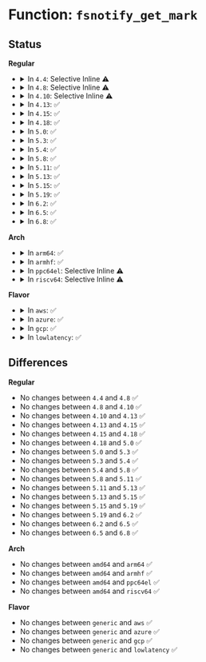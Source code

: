 # Function: <code>fsnotify_get_mark</code>

## Status
<b>Regular</b>
<ul>
<li>
<details>
<summary>In <code>4.4</code>: Selective Inline ⚠️</summary>

```c
void fsnotify_get_mark(struct fsnotify_mark *mark);
```

**Collision:** Unique Global

**Inline:** Selective

**Transformation:** False

**Instances:**

```
In fs/notify/mark.c (ffffffff812503f0)
Location: fs/notify/mark.c:99
Inline: True
Inline callers:
  - fs/notify/mark.c:fsnotify_destroy_marks
  - fs/notify/mark.c:fsnotify_add_mark_locked
  - fs/notify/mark.c:fsnotify_find_mark
  - fs/notify/mark.c:fsnotify_clear_marks_by_group_flags
Direct callers:
  - kernel/audit_watch.c:audit_update_watch
  - kernel/audit_watch.c:audit_remove_watch_rule
  - kernel/audit_tree.c:untag_chunk
  - fs/notify/inotify/inotify_user.c:SyS_inotify_add_watch
```
**Symbols:**

```
ffffffff812503f0-ffffffff812503ff: fsnotify_get_mark (STB_GLOBAL)
```
</details>
</li>
<li>
<details>
<summary>In <code>4.8</code>: Selective Inline ⚠️</summary>

```c
void fsnotify_get_mark(struct fsnotify_mark *mark);
```

**Collision:** Unique Global

**Inline:** Selective

**Transformation:** False

**Instances:**

```
In fs/notify/mark.c (ffffffff8127925c)
Location: fs/notify/mark.c:103
Inline: True
Inline callers:
  - fs/notify/mark.c:fsnotify_detach_group_marks
  - fs/notify/mark.c:fsnotify_clear_marks_by_group_flags
  - fs/notify/mark.c:fsnotify_find_mark
  - fs/notify/mark.c:fsnotify_add_mark_locked
  - fs/notify/mark.c:fsnotify_destroy_marks
Direct callers:
  - kernel/audit_watch.c:audit_remove_watch_rule
  - kernel/audit_watch.c:audit_update_watch
  - kernel/audit_tree.c:untag_chunk
  - fs/notify/inotify/inotify_user.c:SyS_inotify_add_watch
```
**Symbols:**

```
ffffffff81278ae0-ffffffff81278aef: fsnotify_get_mark (STB_GLOBAL)
```
</details>
</li>
<li>
<details>
<summary>In <code>4.10</code>: Selective Inline ⚠️</summary>

```c
void fsnotify_get_mark(struct fsnotify_mark *mark);
```

**Collision:** Unique Global

**Inline:** Selective

**Transformation:** False

**Instances:**

```
In fs/notify/mark.c (ffffffff8128ce86)
Location: fs/notify/mark.c:103
Inline: True
Inline callers:
  - fs/notify/mark.c:fsnotify_detach_group_marks
  - fs/notify/mark.c:fsnotify_clear_marks_by_group_flags
  - fs/notify/mark.c:fsnotify_find_mark
  - fs/notify/mark.c:fsnotify_add_mark_locked
  - fs/notify/mark.c:fsnotify_destroy_marks
Direct callers:
  - kernel/audit_watch.c:audit_remove_watch_rule
  - kernel/audit_watch.c:audit_update_watch
  - kernel/audit_tree.c:untag_chunk
  - fs/notify/inotify/inotify_user.c:SyS_inotify_add_watch
```
**Symbols:**

```
ffffffff8128c710-ffffffff8128c71f: fsnotify_get_mark (STB_GLOBAL)
```
</details>
</li>
<li>
<details>
<summary>In <code>4.13</code>: ✅</summary>

```c
void fsnotify_get_mark(struct fsnotify_mark *mark);
```

**Collision:** Unique Global

**Inline:** No

**Transformation:** False

**Instances:**

```
In fs/notify/mark.c (ffffffff812997c0)
Location: fs/notify/mark.c:106
Inline: False
Direct callers:
  - kernel/audit_watch.c:audit_remove_watch_rule
  - kernel/audit_watch.c:audit_update_watch
  - kernel/audit_tree.c:untag_chunk
  - fs/notify/mark.c:fsnotify_destroy_marks
  - fs/notify/mark.c:fsnotify_clear_marks_by_group
  - fs/notify/mark.c:fsnotify_find_mark
  - fs/notify/mark.c:fsnotify_add_mark_locked
  - fs/notify/inotify/inotify_user.c:SyS_inotify_add_watch
```
**Symbols:**

```
ffffffff812997c0-ffffffff812997da: fsnotify_get_mark (STB_GLOBAL)
```
</details>
</li>
<li>
<details>
<summary>In <code>4.15</code>: ✅</summary>

```c
void fsnotify_get_mark(struct fsnotify_mark *mark);
```

**Collision:** Unique Global

**Inline:** No

**Transformation:** False

**Instances:**

```
In fs/notify/mark.c (ffffffff812bcc40)
Location: fs/notify/mark.c:106
Inline: False
Direct callers:
  - kernel/audit_watch.c:audit_remove_watch_rule
  - kernel/audit_watch.c:audit_update_watch
  - kernel/audit_tree.c:untag_chunk
  - fs/notify/mark.c:fsnotify_destroy_marks
  - fs/notify/mark.c:fsnotify_clear_marks_by_group
  - fs/notify/mark.c:fsnotify_find_mark
  - fs/notify/mark.c:fsnotify_add_mark_locked
  - fs/notify/inotify/inotify_user.c:SyS_inotify_add_watch
```
**Symbols:**

```
ffffffff812bcc40-ffffffff812bcc60: fsnotify_get_mark (STB_GLOBAL)
```
</details>
</li>
<li>
<details>
<summary>In <code>4.18</code>: ✅</summary>

```c
void fsnotify_get_mark(struct fsnotify_mark *mark);
```

**Collision:** Unique Global

**Inline:** No

**Transformation:** False

**Instances:**

```
In fs/notify/mark.c (ffffffff812e57b0)
Location: fs/notify/mark.c:106
Inline: False
Direct callers:
  - kernel/audit_watch.c:audit_remove_watch_rule
  - kernel/audit_watch.c:audit_update_watch
  - kernel/audit_tree.c:untag_chunk
  - fs/notify/mark.c:fsnotify_destroy_marks
  - fs/notify/mark.c:fsnotify_clear_marks_by_group
  - fs/notify/mark.c:fsnotify_find_mark
  - fs/notify/mark.c:fsnotify_add_mark_locked
  - fs/notify/inotify/inotify_user.c:inotify_update_watch
```
**Symbols:**

```
ffffffff812e57b0-ffffffff812e57d0: fsnotify_get_mark (STB_GLOBAL)
```
</details>
</li>
<li>
<details>
<summary>In <code>5.0</code>: ✅</summary>

```c
void fsnotify_get_mark(struct fsnotify_mark *mark);
```

**Collision:** Unique Global

**Inline:** No

**Transformation:** False

**Instances:**

```
In fs/notify/mark.c (ffffffff812fa330)
Location: fs/notify/mark.c:106
Inline: False
Direct callers:
  - kernel/audit_watch.c:audit_remove_watch_rule
  - kernel/audit_watch.c:audit_update_watch
  - kernel/audit_tree.c:prune_tree_chunks
  - fs/notify/mark.c:fsnotify_destroy_marks
  - fs/notify/mark.c:fsnotify_clear_marks_by_group
  - fs/notify/mark.c:fsnotify_find_mark
  - fs/notify/mark.c:fsnotify_add_mark_locked
  - fs/notify/inotify/inotify_user.c:inotify_update_watch
```
**Symbols:**

```
ffffffff812fa330-ffffffff812fa350: fsnotify_get_mark (STB_GLOBAL)
```
</details>
</li>
<li>
<details>
<summary>In <code>5.3</code>: ✅</summary>

```c
void fsnotify_get_mark(struct fsnotify_mark *mark);
```

**Collision:** Unique Global

**Inline:** No

**Transformation:** False

**Instances:**

```
In fs/notify/mark.c (ffffffff8131ad30)
Location: fs/notify/mark.c:94
Inline: False
Direct callers:
  - kernel/audit_watch.c:audit_remove_watch_rule
  - kernel/audit_watch.c:audit_update_watch
  - kernel/audit_tree.c:prune_tree_chunks
  - fs/notify/mark.c:fsnotify_destroy_marks
  - fs/notify/mark.c:fsnotify_clear_marks_by_group
  - fs/notify/mark.c:fsnotify_find_mark
  - fs/notify/mark.c:fsnotify_add_mark_locked
  - fs/notify/inotify/inotify_user.c:inotify_update_watch
  - fs/notify/inotify/inotify_user.c:inotify_idr_find_locked
```
**Symbols:**

```
ffffffff8131ad30-ffffffff8131ad50: fsnotify_get_mark (STB_GLOBAL)
```
</details>
</li>
<li>
<details>
<summary>In <code>5.4</code>: ✅</summary>

```c
void fsnotify_get_mark(struct fsnotify_mark *mark);
```

**Collision:** Unique Global

**Inline:** No

**Transformation:** False

**Instances:**

```
In fs/notify/mark.c (ffffffff8132d8a0)
Location: fs/notify/mark.c:94
Inline: False
Direct callers:
  - kernel/audit_watch.c:audit_remove_watch_rule
  - kernel/audit_watch.c:audit_update_watch
  - kernel/audit_tree.c:prune_tree_chunks
  - fs/notify/mark.c:fsnotify_destroy_marks
  - fs/notify/mark.c:fsnotify_clear_marks_by_group
  - fs/notify/mark.c:fsnotify_find_mark
  - fs/notify/mark.c:fsnotify_add_mark_locked
  - fs/notify/inotify/inotify_user.c:inotify_update_watch
  - fs/notify/inotify/inotify_user.c:inotify_idr_find_locked
```
**Symbols:**

```
ffffffff8132d8a0-ffffffff8132d8c0: fsnotify_get_mark (STB_GLOBAL)
```
</details>
</li>
<li>
<details>
<summary>In <code>5.8</code>: ✅</summary>

```c
void fsnotify_get_mark(struct fsnotify_mark *mark);
```

**Collision:** Unique Global

**Inline:** No

**Transformation:** False

**Instances:**

```
In fs/notify/mark.c (ffffffff81367960)
Location: fs/notify/mark.c:94
Inline: False
Direct callers:
  - kernel/audit_watch.c:audit_remove_watch_rule
  - kernel/audit_watch.c:audit_update_watch
  - kernel/audit_tree.c:prune_tree_chunks
  - fs/notify/mark.c:fsnotify_destroy_marks
  - fs/notify/mark.c:fsnotify_clear_marks_by_group
  - fs/notify/mark.c:fsnotify_find_mark
  - fs/notify/mark.c:fsnotify_add_mark_locked
  - fs/notify/inotify/inotify_user.c:inotify_new_watch
  - fs/notify/inotify/inotify_user.c:inotify_idr_find_locked
```
**Symbols:**

```
ffffffff81367960-ffffffff813679ad: fsnotify_get_mark (STB_GLOBAL)
```
</details>
</li>
<li>
<details>
<summary>In <code>5.11</code>: ✅</summary>

```c
void fsnotify_get_mark(struct fsnotify_mark *mark);
```

**Collision:** Unique Global

**Inline:** No

**Transformation:** False

**Instances:**

```
In fs/notify/mark.c (ffffffff81374cc0)
Location: fs/notify/mark.c:94
Inline: False
Direct callers:
  - kernel/audit_watch.c:audit_remove_watch_rule
  - kernel/audit_watch.c:audit_update_watch
  - kernel/audit_tree.c:prune_tree_chunks
  - fs/notify/mark.c:fsnotify_destroy_marks
  - fs/notify/mark.c:fsnotify_clear_marks_by_group
  - fs/notify/mark.c:fsnotify_find_mark
  - fs/notify/mark.c:fsnotify_add_mark_locked
  - fs/notify/inotify/inotify_user.c:inotify_new_watch
  - fs/notify/inotify/inotify_user.c:inotify_idr_find_locked
```
**Symbols:**

```
ffffffff81374cc0-ffffffff81374d0d: fsnotify_get_mark (STB_GLOBAL)
```
</details>
</li>
<li>
<details>
<summary>In <code>5.13</code>: ✅</summary>

```c
void fsnotify_get_mark(struct fsnotify_mark *mark);
```

**Collision:** Unique Global

**Inline:** No

**Transformation:** False

**Instances:**

```
In fs/notify/mark.c (ffffffff8137b680)
Location: fs/notify/mark.c:94
Inline: False
Direct callers:
  - kernel/audit_watch.c:audit_remove_watch_rule
  - kernel/audit_watch.c:audit_update_watch
  - kernel/audit_tree.c:prune_tree_chunks
  - fs/notify/mark.c:fsnotify_destroy_marks
  - fs/notify/mark.c:fsnotify_clear_marks_by_group
  - fs/notify/mark.c:fsnotify_find_mark
  - fs/notify/mark.c:fsnotify_add_mark_locked
  - fs/notify/inotify/inotify_user.c:inotify_update_watch
  - fs/notify/inotify/inotify_user.c:inotify_idr_find_locked
```
**Symbols:**

```
ffffffff8137b680-ffffffff8137b6cd: fsnotify_get_mark (STB_GLOBAL)
```
</details>
</li>
<li>
<details>
<summary>In <code>5.15</code>: ✅</summary>

```c
void fsnotify_get_mark(struct fsnotify_mark *mark);
```

**Collision:** Unique Global

**Inline:** No

**Transformation:** False

**Instances:**

```
In fs/notify/mark.c (ffffffff813c8430)
Location: fs/notify/mark.c:94
Inline: False
Direct callers:
  - kernel/audit_watch.c:audit_remove_watch_rule
  - kernel/audit_watch.c:audit_update_watch
  - kernel/audit_tree.c:prune_tree_chunks
  - fs/notify/mark.c:fsnotify_destroy_marks
  - fs/notify/mark.c:fsnotify_clear_marks_by_group
  - fs/notify/mark.c:fsnotify_find_mark
  - fs/notify/mark.c:fsnotify_add_mark_locked
  - fs/notify/inotify/inotify_user.c:inotify_update_watch
  - fs/notify/inotify/inotify_user.c:inotify_remove_from_idr
  - fs/notify/inotify/inotify_user.c:inotify_idr_find
```
**Symbols:**

```
ffffffff813c8430-ffffffff813c847d: fsnotify_get_mark (STB_GLOBAL)
```
</details>
</li>
<li>
<details>
<summary>In <code>5.19</code>: ✅</summary>

```c
void fsnotify_get_mark(struct fsnotify_mark *mark);
```

**Collision:** Unique Global

**Inline:** No

**Transformation:** False

**Instances:**

```
In fs/notify/mark.c (ffffffff8144f9a0)
Location: fs/notify/mark.c:94
Inline: False
Direct callers:
  - kernel/audit_watch.c:audit_remove_watch_rule
  - kernel/audit_watch.c:audit_update_watch
  - kernel/audit_tree.c:prune_tree_chunks
  - fs/notify/mark.c:fsnotify_destroy_marks
  - fs/notify/mark.c:fsnotify_clear_marks_by_group
  - fs/notify/mark.c:fsnotify_find_mark
  - fs/notify/mark.c:fsnotify_add_mark_locked
  - fs/notify/inotify/inotify_user.c:inotify_new_watch
  - fs/notify/inotify/inotify_user.c:inotify_remove_from_idr
  - fs/notify/inotify/inotify_user.c:inotify_idr_find
```
**Symbols:**

```
ffffffff8144f9a0-ffffffff8144fa17: fsnotify_get_mark (STB_GLOBAL)
```
</details>
</li>
<li>
<details>
<summary>In <code>6.2</code>: ✅</summary>

```c
void fsnotify_get_mark(struct fsnotify_mark *mark);
```

**Collision:** Unique Global

**Inline:** No

**Transformation:** False

**Instances:**

```
In fs/notify/mark.c (ffffffff814de290)
Location: fs/notify/mark.c:94
Inline: False
Direct callers:
  - kernel/audit_watch.c:audit_remove_watch_rule
  - kernel/audit_watch.c:audit_update_watch
  - kernel/audit_tree.c:prune_tree_chunks
  - fs/notify/mark.c:fsnotify_destroy_marks
  - fs/notify/mark.c:fsnotify_clear_marks_by_group
  - fs/notify/mark.c:fsnotify_find_mark
  - fs/notify/mark.c:fsnotify_add_mark_locked
  - fs/notify/inotify/inotify_user.c:inotify_new_watch
  - fs/notify/inotify/inotify_user.c:inotify_remove_from_idr
  - fs/notify/inotify/inotify_user.c:inotify_idr_find
```
**Symbols:**

```
ffffffff814de290-ffffffff814de307: fsnotify_get_mark (STB_GLOBAL)
```
</details>
</li>
<li>
<details>
<summary>In <code>6.5</code>: ✅</summary>

```c
void fsnotify_get_mark(struct fsnotify_mark *mark);
```

**Collision:** Unique Global

**Inline:** No

**Transformation:** False

**Instances:**

```
In fs/notify/mark.c (ffffffff81514ac0)
Location: fs/notify/mark.c:94
Inline: False
Direct callers:
  - kernel/audit_watch.c:audit_remove_watch_rule
  - kernel/audit_watch.c:audit_update_watch
  - kernel/audit_tree.c:prune_tree_chunks
  - fs/notify/mark.c:fsnotify_destroy_marks
  - fs/notify/mark.c:fsnotify_destroy_marks
  - fs/notify/mark.c:fsnotify_clear_marks_by_group
  - fs/notify/mark.c:fsnotify_find_mark
  - fs/notify/mark.c:fsnotify_add_mark_locked
  - fs/notify/inotify/inotify_user.c:inotify_new_watch
  - fs/notify/inotify/inotify_user.c:inotify_remove_from_idr
  - fs/notify/inotify/inotify_user.c:inotify_idr_find
```
**Symbols:**

```
ffffffff81514ac0-ffffffff81514b37: fsnotify_get_mark (STB_GLOBAL)
```
</details>
</li>
<li>
<details>
<summary>In <code>6.8</code>: ✅</summary>

```c
void fsnotify_get_mark(struct fsnotify_mark *mark);
```

**Collision:** Unique Global

**Inline:** No

**Transformation:** False

**Instances:**

```
In fs/notify/mark.c (ffffffff81548ea0)
Location: fs/notify/mark.c:94
Inline: False
Direct callers:
  - kernel/audit_watch.c:audit_remove_watch_rule
  - kernel/audit_watch.c:audit_update_watch
  - kernel/audit_tree.c:prune_tree_chunks
  - fs/notify/mark.c:fsnotify_destroy_marks
  - fs/notify/mark.c:fsnotify_destroy_marks
  - fs/notify/mark.c:fsnotify_clear_marks_by_group
  - fs/notify/mark.c:fsnotify_find_mark
  - fs/notify/mark.c:fsnotify_add_mark_locked
  - fs/notify/inotify/inotify_user.c:inotify_new_watch
  - fs/notify/inotify/inotify_user.c:inotify_remove_from_idr
  - fs/notify/inotify/inotify_user.c:inotify_idr_find
```
**Symbols:**

```
ffffffff81548ea0-ffffffff81548f17: fsnotify_get_mark (STB_GLOBAL)
```
</details>
</li>
</ul>
<b>Arch</b>
<ul>
<li>
<details>
<summary>In <code>arm64</code>: ✅</summary>

```c
void fsnotify_get_mark(struct fsnotify_mark *mark);
```

**Collision:** Unique Global

**Inline:** No

**Transformation:** False

**Instances:**

```
In fs/notify/mark.c (ffff8000103e9df8)
Location: fs/notify/mark.c:94
Inline: False
Direct callers:
  - kernel/audit_watch.c:audit_remove_watch_rule
  - kernel/audit_watch.c:audit_update_watch
  - kernel/audit_tree.c:prune_tree_chunks
  - fs/notify/mark.c:fsnotify_destroy_marks
  - fs/notify/mark.c:fsnotify_clear_marks_by_group
  - fs/notify/mark.c:fsnotify_find_mark
  - fs/notify/mark.c:fsnotify_add_mark_locked
  - fs/notify/inotify/inotify_user.c:__arm64_sys_inotify_add_watch
  - fs/notify/inotify/inotify_user.c:inotify_idr_find_locked
```
**Symbols:**

```
ffff8000103e9df8-ffff8000103e9e44: fsnotify_get_mark (STB_GLOBAL)
```
</details>
</li>
<li>
<details>
<summary>In <code>armhf</code>: ✅</summary>

```c
void fsnotify_get_mark(struct fsnotify_mark *mark);
```

**Collision:** Unique Global

**Inline:** No

**Transformation:** False

**Instances:**

```
In fs/notify/mark.c (c05c1348)
Location: fs/notify/mark.c:94
Inline: False
Direct callers:
  - kernel/audit_watch.c:audit_remove_watch_rule
  - kernel/audit_watch.c:audit_update_watch
  - kernel/audit_tree.c:prune_tree_chunks
  - fs/notify/mark.c:fsnotify_destroy_marks
  - fs/notify/mark.c:fsnotify_clear_marks_by_group
  - fs/notify/mark.c:fsnotify_find_mark
  - fs/notify/mark.c:fsnotify_add_mark_locked
  - fs/notify/inotify/inotify_user.c:__se_sys_inotify_add_watch
  - fs/notify/inotify/inotify_user.c:inotify_idr_find_locked
```
**Symbols:**

```
c05c1348-c05c13ac: fsnotify_get_mark (STB_GLOBAL)
```
</details>
</li>
<li>
<details>
<summary>In <code>ppc64el</code>: Selective Inline ⚠️</summary>

```c
void fsnotify_get_mark(struct fsnotify_mark *mark);
```

**Collision:** Unique Global

**Inline:** Selective

**Transformation:** False

**Instances:**

```
In fs/notify/mark.c (c0000000004f1b2c)
Location: fs/notify/mark.c:94
Inline: True
Inline callers:
  - fs/notify/mark.c:fsnotify_destroy_marks
  - fs/notify/mark.c:fsnotify_clear_marks_by_group
  - fs/notify/mark.c:fsnotify_find_mark
  - fs/notify/mark.c:fsnotify_add_mark_locked
Direct callers:
  - kernel/audit_watch.c:audit_remove_watch_rule
  - kernel/audit_watch.c:audit_update_watch
  - kernel/audit_tree.c:prune_tree_chunks
  - fs/notify/inotify/inotify_user.c:__se_sys_inotify_add_watch
  - fs/notify/inotify/inotify_user.c:inotify_idr_find_locked
```
**Symbols:**

```
c0000000004f0e70-c0000000004f0eb8: fsnotify_get_mark (STB_GLOBAL)
```
</details>
</li>
<li>
<details>
<summary>In <code>riscv64</code>: Selective Inline ⚠️</summary>

```c
void fsnotify_get_mark(struct fsnotify_mark *mark);
```

**Collision:** Unique Global

**Inline:** Selective

**Transformation:** False

**Instances:**

```
In fs/notify/mark.c (ffffffe00029f028)
Location: fs/notify/mark.c:94
Inline: True
Inline callers:
  - fs/notify/mark.c:fsnotify_destroy_marks
  - fs/notify/mark.c:fsnotify_clear_marks_by_group
  - fs/notify/mark.c:fsnotify_find_mark
  - fs/notify/mark.c:fsnotify_add_mark_locked
Direct callers:
  - kernel/audit_watch.c:audit_remove_watch_rule
  - kernel/audit_watch.c:audit_update_watch
  - kernel/audit_tree.c:prune_tree_chunks
  - fs/notify/inotify/inotify_user.c:__se_sys_inotify_add_watch
  - fs/notify/inotify/inotify_user.c:inotify_idr_find_locked
```
**Symbols:**

```
ffffffe00029e758-ffffffe00029e79e: fsnotify_get_mark (STB_GLOBAL)
```
</details>
</li>
</ul>
<b>Flavor</b>
<ul>
<li>
<details>
<summary>In <code>aws</code>: ✅</summary>

```c
void fsnotify_get_mark(struct fsnotify_mark *mark);
```

**Collision:** Unique Global

**Inline:** No

**Transformation:** False

**Instances:**

```
In fs/notify/mark.c (ffffffff81325e80)
Location: fs/notify/mark.c:94
Inline: False
Direct callers:
  - kernel/audit_watch.c:audit_remove_watch_rule
  - kernel/audit_watch.c:audit_update_watch
  - kernel/audit_tree.c:prune_tree_chunks
  - fs/notify/mark.c:fsnotify_destroy_marks
  - fs/notify/mark.c:fsnotify_clear_marks_by_group
  - fs/notify/mark.c:fsnotify_find_mark
  - fs/notify/mark.c:fsnotify_add_mark_locked
  - fs/notify/inotify/inotify_user.c:inotify_update_watch
  - fs/notify/inotify/inotify_user.c:inotify_idr_find_locked
```
**Symbols:**

```
ffffffff81325e80-ffffffff81325ea0: fsnotify_get_mark (STB_GLOBAL)
```
</details>
</li>
<li>
<details>
<summary>In <code>azure</code>: ✅</summary>

```c
void fsnotify_get_mark(struct fsnotify_mark *mark);
```

**Collision:** Unique Global

**Inline:** No

**Transformation:** False

**Instances:**

```
In fs/notify/mark.c (ffffffff81316a20)
Location: fs/notify/mark.c:94
Inline: False
Direct callers:
  - kernel/audit_watch.c:audit_remove_watch_rule
  - kernel/audit_watch.c:audit_update_watch
  - kernel/audit_tree.c:prune_tree_chunks
  - fs/notify/mark.c:fsnotify_destroy_marks
  - fs/notify/mark.c:fsnotify_clear_marks_by_group
  - fs/notify/mark.c:fsnotify_find_mark
  - fs/notify/mark.c:fsnotify_add_mark_locked
  - fs/notify/inotify/inotify_user.c:inotify_update_watch
  - fs/notify/inotify/inotify_user.c:inotify_idr_find_locked
```
**Symbols:**

```
ffffffff81316a20-ffffffff81316a40: fsnotify_get_mark (STB_GLOBAL)
```
</details>
</li>
<li>
<details>
<summary>In <code>gcp</code>: ✅</summary>

```c
void fsnotify_get_mark(struct fsnotify_mark *mark);
```

**Collision:** Unique Global

**Inline:** No

**Transformation:** False

**Instances:**

```
In fs/notify/mark.c (ffffffff81323950)
Location: fs/notify/mark.c:94
Inline: False
Direct callers:
  - kernel/audit_watch.c:audit_remove_watch_rule
  - kernel/audit_watch.c:audit_update_watch
  - kernel/audit_tree.c:prune_tree_chunks
  - fs/notify/mark.c:fsnotify_destroy_marks
  - fs/notify/mark.c:fsnotify_clear_marks_by_group
  - fs/notify/mark.c:fsnotify_find_mark
  - fs/notify/mark.c:fsnotify_add_mark_locked
  - fs/notify/inotify/inotify_user.c:inotify_update_watch
  - fs/notify/inotify/inotify_user.c:inotify_idr_find_locked
```
**Symbols:**

```
ffffffff81323950-ffffffff81323970: fsnotify_get_mark (STB_GLOBAL)
```
</details>
</li>
<li>
<details>
<summary>In <code>lowlatency</code>: ✅</summary>

```c
void fsnotify_get_mark(struct fsnotify_mark *mark);
```

**Collision:** Unique Global

**Inline:** No

**Transformation:** False

**Instances:**

```
In fs/notify/mark.c (ffffffff81335690)
Location: fs/notify/mark.c:94
Inline: False
Direct callers:
  - kernel/audit_watch.c:audit_remove_watch_rule
  - kernel/audit_watch.c:audit_update_watch
  - kernel/audit_tree.c:prune_tree_chunks
  - fs/notify/mark.c:fsnotify_destroy_marks
  - fs/notify/mark.c:fsnotify_destroy_marks
  - fs/notify/mark.c:fsnotify_clear_marks_by_group
  - fs/notify/mark.c:fsnotify_find_mark
  - fs/notify/mark.c:fsnotify_add_mark_locked
  - fs/notify/inotify/inotify_user.c:inotify_update_watch
  - fs/notify/inotify/inotify_user.c:inotify_idr_find_locked
```
**Symbols:**

```
ffffffff81335690-ffffffff813356b0: fsnotify_get_mark (STB_GLOBAL)
```
</details>
</li>
</ul>

## Differences
<b>Regular</b>
<ul>
<li>
No changes between <code>4.4</code> and <code>4.8</code> ✅
</li>
<li>
No changes between <code>4.8</code> and <code>4.10</code> ✅
</li>
<li>
No changes between <code>4.10</code> and <code>4.13</code> ✅
</li>
<li>
No changes between <code>4.13</code> and <code>4.15</code> ✅
</li>
<li>
No changes between <code>4.15</code> and <code>4.18</code> ✅
</li>
<li>
No changes between <code>4.18</code> and <code>5.0</code> ✅
</li>
<li>
No changes between <code>5.0</code> and <code>5.3</code> ✅
</li>
<li>
No changes between <code>5.3</code> and <code>5.4</code> ✅
</li>
<li>
No changes between <code>5.4</code> and <code>5.8</code> ✅
</li>
<li>
No changes between <code>5.8</code> and <code>5.11</code> ✅
</li>
<li>
No changes between <code>5.11</code> and <code>5.13</code> ✅
</li>
<li>
No changes between <code>5.13</code> and <code>5.15</code> ✅
</li>
<li>
No changes between <code>5.15</code> and <code>5.19</code> ✅
</li>
<li>
No changes between <code>5.19</code> and <code>6.2</code> ✅
</li>
<li>
No changes between <code>6.2</code> and <code>6.5</code> ✅
</li>
<li>
No changes between <code>6.5</code> and <code>6.8</code> ✅
</li>
</ul>
<b>Arch</b>
<ul>
<li>
No changes between <code>amd64</code> and <code>arm64</code> ✅
</li>
<li>
No changes between <code>amd64</code> and <code>armhf</code> ✅
</li>
<li>
No changes between <code>amd64</code> and <code>ppc64el</code> ✅
</li>
<li>
No changes between <code>amd64</code> and <code>riscv64</code> ✅
</li>
</ul>
<b>Flavor</b>
<ul>
<li>
No changes between <code>generic</code> and <code>aws</code> ✅
</li>
<li>
No changes between <code>generic</code> and <code>azure</code> ✅
</li>
<li>
No changes between <code>generic</code> and <code>gcp</code> ✅
</li>
<li>
No changes between <code>generic</code> and <code>lowlatency</code> ✅
</li>
</ul>
